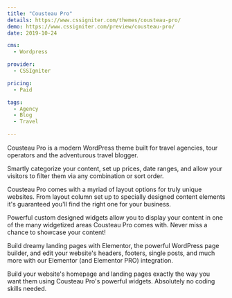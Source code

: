 ```yaml
---
title: "Cousteau Pro"
details: https://www.cssigniter.com/themes/cousteau-pro/
demo: https://www.cssigniter.com/preview/cousteau-pro/
date: 2019-10-24

cms: 
  - Wordpress

provider: 
  - CSSIgniter

pricing:
  - Paid

tags:
  - Agency
  - Blog
  - Travel
  
---
```


Cousteau Pro is a modern WordPress theme built for travel agencies, tour operators and the adventurous travel blogger.

Smartly categorize your content, set up prices, date ranges, and allow your visitors to filter them via any combination or sort order.

Cousteau Pro comes with a myriad of layout options for truly unique websites. From layout column set up to specially designed content elements it's guaranteed you'll find the right one for your business.

Powerful custom designed widgets allow you to display your content in one of the many widgetized areas Cousteau Pro comes with. Never miss a chance to showcase your content!

Build dreamy landing pages with Elementor, the powerful WordPress page builder, and edit your website's headers, footers, single posts, and much more with our Elementor (and Elementor PRO) integration.

Build your website's homepage and landing pages exactly the way you want them using Cousteau Pro's powerful widgets. Absolutely no coding skills needed.